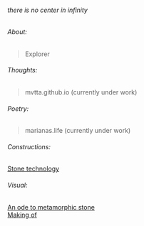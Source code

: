 ###### there is no center in infinity     

###### About:  
> Explorer  

###### Thoughts:  
> mvtta.github.io (currently under work)
       
###### Poetry:  
> marianas.life (currently under work)

###### Constructions:
[Stone technology](https://youtu.be/PcYyy3SopGg?si=RPLXKK46cF2AiO7l)

###### Visual:  
[An ode to metamorphic stone](https://youtu.be/Yv6VzXbFyrY?si=kETFDWPazqoCifnT)  
[Making of]()

                        
                        
                     

